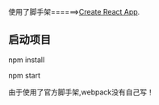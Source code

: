 使用了脚手架======>[Create React App](https://github.com/facebookincubator/create-react-app).



##  启动项目

npm install <br/>

npm start <br/>

由于使用了官方脚手架,webpack没有自己写！

